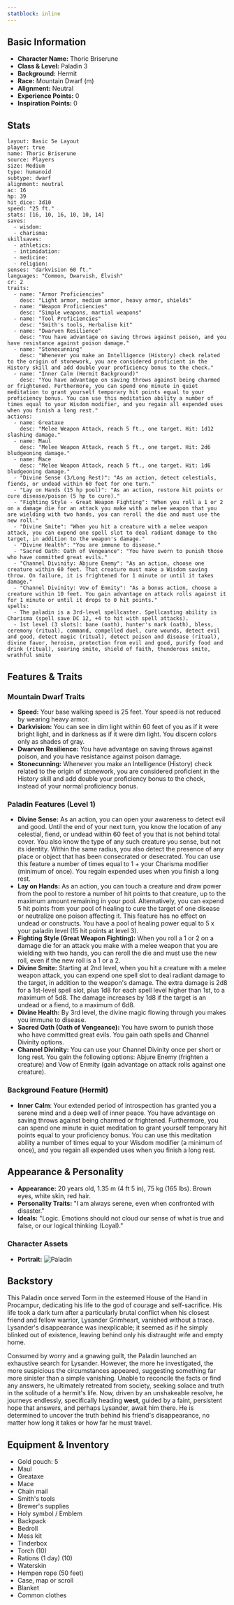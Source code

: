```yaml
---
statblock: inline
---
```


## Basic Information

- **Character Name:** Thoric Briserune
- **Class & Level:** Paladin 3
- **Background:** Hermit
- **Race:** Mountain Dwarf (m)
- **Alignment:** Neutral
- **Experience Points:** 0
- **Inspiration Points:** 0

## Stats
```statblock
layout: Basic 5e Layout
player: true
name: Thoric Briserune
source: Players
size: Medium
type: humanoid
subtype: dwarf
alignment: neutral
ac: 16
hp: 39
hit_dice: 3d10
speed: "25 ft."
stats: [16, 10, 16, 10, 10, 14]
saves:
  - wisdom: ­
  - charisma: ­
skillsaves:
  - athletics: ­
  - intimidation: ­
  - medicine: ­
  - religion: ­
senses: "darkvision 60 ft."
languages: "Common, Dwarvish, Elvish"
cr: 2
traits:
  - name: "Armor Proficiencies"
    desc: "Light armor, medium armor, heavy armor, shields"
  - name: "Weapon Proficiencies"
    desc: "Simple weapons, martial weapons"
  - name: "Tool Proficiencies"
    desc: "Smith's tools, Herbalism kit"
  - name: "Dwarven Resilience"
    desc: "You have advantage on saving throws against poison, and you have resistance against poison damage."
  - name: "Stonecunning"
    desc: "Whenever you make an Intelligence (History) check related to the origin of stonework, you are considered proficient in the History skill and add double your proficiency bonus to the check."
  - name: "Inner Calm (Hermit Background)"
    desc: "You have advantage on saving throws against being charmed or frightened. Furthermore, you can spend one minute in quiet meditation to grant yourself temporary hit points equal to your proficiency bonus. You can use this meditation ability a number of times equal to your Wisdom modifier, and you regain all expended uses when you finish a long rest."
actions:
  - name: Greataxe
    desc: "Melee Weapon Attack, reach 5 ft., one target. Hit: 1d12 slashing damage."
  - name: Maul
    desc: "Melee Weapon Attack, reach 5 ft., one target. Hit: 2d6 bludgeoning damage."
  - name: Mace
    desc: "Melee Weapon Attack, reach 5 ft., one target. Hit: 1d6 bludgeoning damage."
  - "Divine Sense (3/Long Rest)": "As an action, detect celestials, fiends, or undead within 60 feet for one turn."
  - "Lay on Hands (15 hp pool)": "As an action, restore hit points or cure disease/poison (5 hp to cure)."
  - "Fighting Style - Great Weapon Fighting": "When you roll a 1 or 2 on a damage die for an attack you make with a melee weapon that you are wielding with two hands, you can reroll the die and must use the new roll."
  - "Divine Smite": "When you hit a creature with a melee weapon attack, you can expend one spell slot to deal radiant damage to the target, in addition to the weapon's damage."
  - "Divine Health": "You are immune to disease."
  - "Sacred Oath: Oath of Vengeance": "You have sworn to punish those who have committed great evils."
  - "Channel Divinity: Abjure Enemy": "As an action, choose one creature within 60 feet. That creature must make a Wisdom saving throw. On failure, it is frightened for 1 minute or until it takes damage."
  - "Channel Divinity: Vow of Enmity": "As a bonus action, choose a creature within 10 feet. You gain advantage on attack rolls against it for 1 minute or until it drops to 0 hit points."
spells:
  - The paladin is a 3rd-level spellcaster. Spellcasting ability is Charisma (spell save DC 12, +4 to hit with spell attacks).
  - 1st level (3 slots): bane (oath), hunter's mark (oath), bless, ceremony (ritual), command, compelled duel, cure wounds, detect evil and good, detect magic (ritual), detect poison and disease (ritual), divine favor, heroism, protection from evil and good, purify food and drink (ritual), searing smite, shield of faith, thunderous smite, wrathful smite
```


## Features & Traits

### Mountain Dwarf Traits

- **Speed:** Your base walking speed is 25 feet. Your speed is not reduced by wearing heavy armor.
- **Darkvision:** You can see in dim light within 60 feet of you as if it were bright light, and in darkness as if it were dim light. You discern colors only as shades of gray.
- **Dwarven Resilience:** You have advantage on saving throws against poison, and you have resistance against poison damage.
- **Stonecunning:** Whenever you make an Intelligence (History) check related to the origin of stonework, you are considered proficient in the History skill and add double your proficiency bonus to the check, instead of your normal proficiency bonus.


### Paladin Features (Level 1)

- **Divine Sense:** As an action, you can open your awareness to detect evil and good. Until the end of your next turn, you know the location of any celestial, fiend, or undead within 60 feet of you that is not behind total cover. You also know the type of any such creature you sense, but not its identity. Within the same radius, you also detect the presence of any place or object that has been consecrated or desecrated. You can use this feature a number of times equal to 1 + your Charisma modifier (minimum of once). You regain expended uses when you finish a long rest.
- **Lay on Hands:** As an action, you can touch a creature and draw power from the pool to restore a number of hit points to that creature, up to the maximum amount remaining in your pool. Alternatively, you can expend 5 hit points from your pool of healing to cure the target of one disease or neutralize one poison affecting it. This feature has no effect on undead or constructs. You have a pool of healing power equal to 5 x your paladin level (15 hit points at level 3).
- **Fighting Style (Great Weapon Fighting):** When you roll a 1 or 2 on a damage die for an attack you make with a melee weapon that you are wielding with two hands, you can reroll the die and must use the new roll, even if the new roll is a 1 or a 2.
- **Divine Smite:** Starting at 2nd level, when you hit a creature with a melee weapon attack, you can expend one spell slot to deal radiant damage to the target, in addition to the weapon's damage. The extra damage is 2d8 for a 1st-level spell slot, plus 1d8 for each spell level higher than 1st, to a maximum of 5d8. The damage increases by 1d8 if the target is an undead or a fiend, to a maximum of 6d8.
- **Divine Health:** By 3rd level, the divine magic flowing through you makes you immune to disease.
- **Sacred Oath (Oath of Vengeance):** You have sworn to punish those who have committed great evils. You gain oath spells and Channel Divinity options.
- **Channel Divinity:** You can use your Channel Divinity once per short or long rest. You gain the following options: Abjure Enemy (frighten a creature) and Vow of Enmity (gain advantage on attack rolls against one creature).

### Background Feature (Hermit)

- **Inner Calm**: Your extended period of introspection has granted you a serene mind and a deep well of inner peace. You have advantage on saving throws against being charmed or frightened. Furthermore, you can spend one minute in quiet meditation to grant yourself temporary hit points equal to your proficiency bonus. You can use this meditation ability a number of times equal to your Wisdom modifier (a minimum of once), and you regain all expended uses when you finish a long rest.


## Appearance & Personality

- **Appearance:** 20 years old, 1.35 m (4 ft 5 in), 75 kg (165 lbs). Brown eyes, white skin, red hair.
- **Personality Traits:** "I am always serene, even when confronted with disaster."
- **Ideals:** "Logic. Emotions should not cloud our sense of what is true and false, or our logical thinking (Loyal)."

### Character Assets
- **Portrait:** ![Paladin](Thoric%20Briserune.png)


## Backstory

This Paladin once served Torm in the esteemed House of the Hand in Procampur, dedicating his life to the god of courage and self-sacrifice. His life took a dark turn after a particularly brutal conflict when his closest friend and fellow warrior, Lysander Grimheart, vanished without a trace. Lysander's disappearance was inexplicable; it seemed as if he simply blinked out of existence, leaving behind only his distraught wife and empty home.

Consumed by worry and a gnawing guilt, the Paladin launched an exhaustive search for Lysander. However, the more he investigated, the more suspicious the circumstances appeared, suggesting something far more sinister than a simple vanishing. Unable to reconcile the facts or find any answers, he ultimately retreated from society, seeking solace and truth in the solitude of a hermit's life. Now, driven by an unshakeable resolve, he journeys endlessly, specifically heading **west**, guided by a faint, persistent hope that answers, and perhaps Lysander, await him there. He is determined to uncover the truth behind his friend's disappearance, no matter how long it takes or how far he must travel.


## Equipment & Inventory

- Gold pouch: 5
- Maul
- Greataxe
- Mace
- Chain mail
- Smith's tools
- Brewer's supplies
- Holy symbol / Emblem
- Backpack
- Bedroll
- Mess kit
- Tinderbox
- Torch (10)
- Rations (1 day) (10)
- Waterskin
- Hempen rope (50 feet)
- Case, map or scroll
- Blanket
- Common clothes